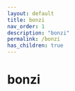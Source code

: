 ```yaml
---
layout: default
title: bonzi
nav_order: 1
description: "bonzi"
permalink: /bonzi
has_children: true
---
```


# bonzi
